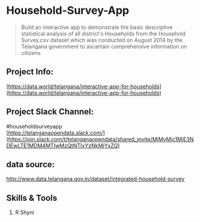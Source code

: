 # Household-Survey-App
> Build an interactive app to demonstrate the basic descriptive statistical analysis of all district's Households from the Household Survey.csv dataset which was conducted on August 2014 by the Telangana government to ascertain comprehensive information on citizens

## Project Info:   
[https://data.world/telangana/interactive-app-for-households](https://data.world/telangana/interactive-app-for-households)
## Project Slack Channel:
#householdsurveyapp  
[https://telanganaopendata.slack.com/](https://join.slack.com/t/telanganaopendata/shared_invite/MjMyMjc1MjE3NDEwLTE1MDM4MTIwMzQtNTIxYzNkMjYxZQ) 
## data source:   
http://www.data.telangana.gov.in/dataset/integrated-household-survey
## Skills & Tools
1. R Shyni
